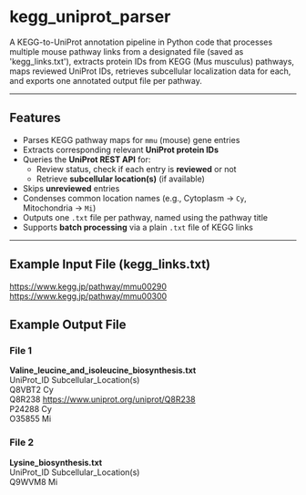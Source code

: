 # kegg_uniprot_parser
A KEGG-to-UniProt annotation pipeline in Python code that processes multiple mouse pathway links from a designated file (saved as 'kegg_links.txt'), extracts protein IDs from KEGG (Mus musculus) pathways, maps reviewed UniProt IDs, retrieves subcellular localization data for each, and exports one annotated output file per pathway.

---

## Features
- Parses KEGG pathway maps for `mmu` (mouse) gene entries
- Extracts corresponding relevant **UniProt protein IDs**
- Queries the **UniProt REST API** for:
  - Review status, check if each entry is **reviewed** or not
  - Retrieve **subcellular location(s)** (if available)
- Skips **unreviewed** entries
- Condenses common location names (e.g., Cytoplasm → `Cy`, Mitochondria → `Mi`)
- Outputs one `.txt` file per pathway, named using the pathway title
- Supports **batch processing** via a plain `.txt` file of KEGG links

---

## Example Input File (kegg_links.txt)
  https://www.kegg.jp/pathway/mmu00290
  https://www.kegg.jp/pathway/mmu00300

## Example Output File
### **File 1**  
**Valine_leucine_and_isoleucine_biosynthesis.txt**  
UniProt_ID	Subcellular_Location(s)  
Q8VBT2	Cy  
Q8R238	https://www.uniprot.org/uniprot/Q8R238  
P24288	Cy  
O35855	Mi  
### **File 2**  
**Lysine_biosynthesis.txt**  
UniProt_ID	Subcellular_Location(s)  
Q9WVM8	Mi  
